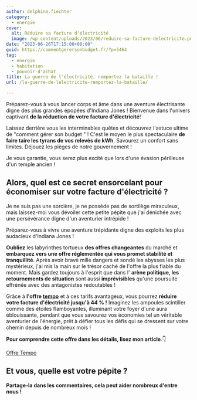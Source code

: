 ```yaml
---
author: delphine.fiechter
category:
  - energie
cover:
  alt: Réduire sa facture d'électricité
  image: /wp-content/uploads/2023/06/reduire-sa-facture-delectricite.png
date: "2023-06-26T17:15:00+00:00"
guid: https://commentgerersonbudget.fr/?p=5464
tag:
  - energie
  - habitation
  - pouvoir-d'achat
title: La guerre de l'électricité, remportez la bataille !
url: /la-guerre-de-lelectricite-remportez-la-bataille/

---
```

Préparez-vous à vous lancer corps et âme dans une aventure électrisante digne des plus grandes épopées d'Indiana Jones ! Bienvenue dans l'univers captivant **de la réduction de votre facture d'électricité**!

Laissez derrière vous les interminables quêtes et découvrez l'astuce ultime de "comment gérer son budget " ! C'est le moyen le plus spectaculaire **de faire taire les tyrans de vos relevés de kWh**. Savourez un confort sans limites. Déjouez les pièges de notre gouvernement !

Je vous garantie, vous serez plus excité que lors d'une évasion périlleuse d'un temple ancien !

## Alors, quel est ce secret ensorcelant pour économiser sur votre facture d'électricité ?

Je ne suis pas une sorcière, je ne possède pas de sortilège miraculeux, mais laissez-moi vous dévoiler cette petite pépite que j'ai dénichée avec une persévérance digne d'un aventurier intrépide !

Préparez-vous à vivre une aventure trépidante digne des exploits les plus audacieux d'Indiana Jones !

**Oubliez** les labyrinthes tortueux **des offres changeantes** du marché et **embarquez vers une offre réglementée qui vous promet stabilité et tranquillité**. Après avoir bravé mille dangers et sondé les abysses les plus mystérieux, j'ai mis la main sur le trésor caché de l'offre la plus fiable du moment. Mais gardez toujours à l'esprit que dans l' **arène politique, les retournements de situation** sont aussi **imprévisibles** qu'une poursuite effrénée avec des antagonistes redoutables !

Grâce à **l'offre [tempo](https://particulier.edf.fr/fr/accueil/gestion-contrat/options/tempo/details.html?at_platform=google&at_medium=sl&at_campaign=Marque_Tempo_NUL_2023_Classique_NUL&at_creation=142691544198&at_term=offre%20tempo%20edf&at_extension=&at_loc=9055981&at_device=c&gclid=Cj0KCQjw7uSkBhDGARIsAMCZNJsuoJ8bO2jQZMHpaDoeQadnJMYUIJFU3GPrbPkl1MS9n751CY2MNpUaAl5YEALw_wcB&gclsrc=aw.ds "tempo")** et à ces tarifs avantageux, vous pourrez **réduire votre facture d'électricité jusqu'à 44 % !** Imaginez les ampoules scintiller comme des étoiles flamboyantes, illuminant votre foyer d'une aura éblouissante, pendant que vous savourez vos économies tel un véritable aventurier de l'énergie, prêt à défier tous les défis qui se dressent sur votre chemin depuis de nombreux mois !

**Pour comprendre cette offre dans les détails, lisez mon article**.👇

[Offre Tempo](https://commentgerersonbudget.far/reduire-sa-facture-delectricite/)

## Et vous, quelle est votre pépite ?

**Partage-la dans les commentaires, cela peut aider nombreux d'entre nous !**
